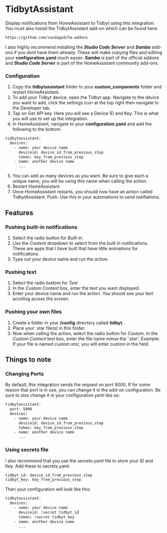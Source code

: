 # TidbytAssistant
Display notifications from HomeAssistant to Tidbyt using this integration. You must also install the TidbytAssistant add-on which can be found here:

```txt
https://github.com/savdagod/ha-addons
```

I also highly recommend installing the ***Studio Code Server*** and ***Samba*** add-ons if you dont have them already. These will make copying files and editing your **configuration.yaml** much easier. ***Samba*** is part of the official addons and ***Studio Code Server*** is part of the HomeAssistant community add-ons.



### Configuration
1. Copy the **tidbytassistant** folder to your **custom_components** folder and restart HomeAssistant.
2. To add your Tidbyt device, open the Tidbyt app. Navigate to the device you want to add, click the settings icon at the top right then navigate to the Developer tab.
3. Tap on Get API key. Here you will see a Device ID and Key. This is what you will use to set up the integration.
4. In HomeAssistant, navigate to your **configuration.yaml** and add the following to the bottom:
```txt
tidbytassistant:
  devices:
    - name: your device name
      deviceid: device_id_from_previous_step
      token: key_from_previous_step
    - name: another device name
      ...
```
5. You can add as many devices as you want. Be sure to give each a unique name, you will be using this name when calling the action.
6. Restart HomeAssistant.
7. Once HomeAssistant restarts, you should now have an action called TidbytAssistant: Push. Use this in your automations to send notifiations.

## Features
### Pushing built-in notifications
1. Select the radio button for *Built-in*.
2. Use the *Content* dropdown to select from the built in notifications. These are apps that I have built that have little animations for notifications.
3. Type out your device name and run the action.

### Pushing text
1. Select the radio buttom for *Text*
2. In the *Custom Content* box, enter the text you want displayed.
3. Enter your device name and run the action. You should see your text scrolling across the screen.

### Pushing your own files
1. Create a folder in your **/config** directory called **tidbyt**.
2. Place your .star file(s) in this folder.
3. Now when calling the action, select the radio button for *Custom*. In the *Custom Content* text box, enter the file name minus the '.star'. Example: If your file is named *custom.star*, you will enter *custom* in the field.

## Things to note
### Changing Ports
By default, this integration sends the request on port 9000. If for some reason that port is in use, you can change it in the add-on configuration. Be sure to also change it in your configuration.yaml like so:
```txt
tidbytassistant:
  port: 5000
  devices:
    - name: your device name
      deviceid: device_id_from_previous_step
      token: key_from_previous_step
    - name: another device name
      ...
```

### Using secrets file
I also recommend that you use the secrets.yaml file to store your ID and Key. Add these to secrets.yaml:
```txt
tidbyt_id: device_id_from_previous_step
tidbyt_key: key_from_previous_step
```
Then your configuration will look like this:
```txt
tidbytassistant:
  devices:
    - name: your device name
      deviceid: !secret tidbyt_id
      token: !secret tidbyt_key
    - name: another device name
      ...
```
